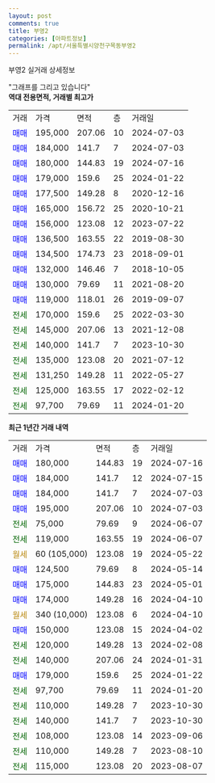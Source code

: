 ```yaml
---
layout: post
comments: true
title: 부영2
categories: [아파트정보]
permalink: /apt/서울특별시양천구목동부영2
---
```


부영2 실거래 상세정보

<script type="text/javascript">
  google.charts.load('current', {'packages':['line', 'corechart']});
  google.charts.setOnLoadCallback(drawChart);

  function drawChart() {
    var data = new google.visualization.DataTable();
    data.addColumn('date', '거래일');
    data.addColumn('number', "매매");
    data.addColumn('number', "전세");
    data.addColumn('number', "전매");

    data.addRows([[new Date(Date.parse("2024-07-16")), 180000, null, null], [new Date(Date.parse("2024-07-15")), 184000, null, null], [new Date(Date.parse("2024-07-03")), 184000, null, null], [new Date(Date.parse("2024-07-03")), 195000, null, null], [new Date(Date.parse("2024-06-07")), null, 75000, null], [new Date(Date.parse("2024-06-07")), null, 119000, null], [new Date(Date.parse("2024-05-22")), null, null, null], [new Date(Date.parse("2024-05-14")), 124500, null, null], [new Date(Date.parse("2024-05-01")), 175000, null, null], [new Date(Date.parse("2024-04-10")), 174000, null, null], [new Date(Date.parse("2024-04-10")), null, null, null], [new Date(Date.parse("2024-04-02")), 150000, null, null], [new Date(Date.parse("2024-02-08")), null, 120000, null], [new Date(Date.parse("2024-01-31")), null, 140000, null], [new Date(Date.parse("2024-01-22")), 179000, null, null], [new Date(Date.parse("2024-01-20")), null, 97700, null], [new Date(Date.parse("2023-10-30")), null, 110000, null], [new Date(Date.parse("2023-10-30")), null, 140000, null], [new Date(Date.parse("2023-09-06")), null, 108000, null], [new Date(Date.parse("2023-08-10")), null, 110000, null], [new Date(Date.parse("2023-08-07")), null, 115000, null]]);

    var options = {
      hAxis: {
        format: 'yyyy/MM/dd'
      },    
      lineWidth: 0,
      pointsVisible: true,    
      title: '최근 1년간 유형별 실거래가 분포',
      legend: { position: 'bottom' }
    };

    var formatter = new google.visualization.NumberFormat({pattern:'###,###'} );
    formatter.format(data, 1);
    formatter.format(data, 2);
    
    setTimeout(function() {
        var chart = new google.visualization.LineChart(document.getElementById('columnchart_material'));
        chart.draw(data, (options));
        document.getElementById('loading').style.display = 'none';
    }, 200);
  }
</script>


<div id="loading" style="z-index:20; display: block; margin-left: 0px">"그래프를 그리고 있습니다"</div>
<div id="columnchart_material" style="width: 95%; margin-left: 0px; display: block"></div>
<!-- contents start -->
<b>역대 전용면적, 거래별 최고가</b>
<table class="sortable">
    <tr>
      <td>거래</td>
      <td>가격</td>
      <td>면적</td>
      <td>층</td>
      <td>거래일</td>
    </tr>
        <tr>
          <td><a style="color: blue">매매</a></td>
          <td>195,000</td>
          <td>207.06</td>
          <td>10</td>
          <td>2024-07-03</td>
        </tr>            <tr>
          <td><a style="color: blue">매매</a></td>
          <td>184,000</td>
          <td>141.7</td>
          <td>7</td>
          <td>2024-07-03</td>
        </tr>            <tr>
          <td><a style="color: blue">매매</a></td>
          <td>180,000</td>
          <td>144.83</td>
          <td>19</td>
          <td>2024-07-16</td>
        </tr>            <tr>
          <td><a style="color: blue">매매</a></td>
          <td>179,000</td>
          <td>159.6</td>
          <td>25</td>
          <td>2024-01-22</td>
        </tr>            <tr>
          <td><a style="color: blue">매매</a></td>
          <td>177,500</td>
          <td>149.28</td>
          <td>8</td>
          <td>2020-12-16</td>
        </tr>            <tr>
          <td><a style="color: blue">매매</a></td>
          <td>165,000</td>
          <td>156.72</td>
          <td>25</td>
          <td>2020-10-21</td>
        </tr>            <tr>
          <td><a style="color: blue">매매</a></td>
          <td>156,000</td>
          <td>123.08</td>
          <td>12</td>
          <td>2023-07-22</td>
        </tr>            <tr>
          <td><a style="color: blue">매매</a></td>
          <td>136,500</td>
          <td>163.55</td>
          <td>22</td>
          <td>2019-08-30</td>
        </tr>            <tr>
          <td><a style="color: blue">매매</a></td>
          <td>134,500</td>
          <td>174.73</td>
          <td>23</td>
          <td>2018-09-01</td>
        </tr>            <tr>
          <td><a style="color: blue">매매</a></td>
          <td>132,000</td>
          <td>146.46</td>
          <td>7</td>
          <td>2018-10-05</td>
        </tr>            <tr>
          <td><a style="color: blue">매매</a></td>
          <td>130,000</td>
          <td>79.69</td>
          <td>11</td>
          <td>2021-08-20</td>
        </tr>            <tr>
          <td><a style="color: blue">매매</a></td>
          <td>119,000</td>
          <td>118.01</td>
          <td>26</td>
          <td>2019-09-07</td>
        </tr>        
        <tr>
              <td><a style="color: darkgreen">전세</a></td>
              <td>170,000</td>
              <td>159.6</td>
              <td>25</td>
              <td>2022-03-30</td>
            </tr>            <tr>
              <td><a style="color: darkgreen">전세</a></td>
              <td>145,000</td>
              <td>207.06</td>
              <td>13</td>
              <td>2021-12-08</td>
            </tr>            <tr>
              <td><a style="color: darkgreen">전세</a></td>
              <td>140,000</td>
              <td>141.7</td>
              <td>7</td>
              <td>2023-10-30</td>
            </tr>            <tr>
              <td><a style="color: darkgreen">전세</a></td>
              <td>135,000</td>
              <td>123.08</td>
              <td>20</td>
              <td>2021-07-12</td>
            </tr>            <tr>
              <td><a style="color: darkgreen">전세</a></td>
              <td>131,250</td>
              <td>149.28</td>
              <td>11</td>
              <td>2022-05-27</td>
            </tr>            <tr>
              <td><a style="color: darkgreen">전세</a></td>
              <td>125,000</td>
              <td>163.55</td>
              <td>17</td>
              <td>2022-02-12</td>
            </tr>            <tr>
              <td><a style="color: darkgreen">전세</a></td>
              <td>97,700</td>
              <td>79.69</td>
              <td>11</td>
              <td>2024-01-20</td>
            </tr>        
    
</table>

<b>최근 1년간 거래 내역</b>

<table class="sortable">
    <tr>
      <td>거래</td>
      <td>가격</td>
      <td>면적</td>
      <td>층</td>
      <td>거래일</td>
    </tr>
    <tr>
      <td><a style="color: blue">매매</a></td>
      <td>180,000</td>
      <td>144.83</td>
      <td>19</td>
      <td>2024-07-16</td>
    </tr>          <tr>
      <td><a style="color: blue">매매</a></td>
      <td>184,000</td>
      <td>141.7</td>
      <td>12</td>
      <td>2024-07-15</td>
    </tr>          <tr>
      <td><a style="color: blue">매매</a></td>
      <td>184,000</td>
      <td>141.7</td>
      <td>7</td>
      <td>2024-07-03</td>
    </tr>          <tr>
      <td><a style="color: blue">매매</a></td>
      <td>195,000</td>
      <td>207.06</td>
      <td>10</td>
      <td>2024-07-03</td>
    </tr>          <tr>
      <td><a style="color: darkgreen">전세</a></td>
      <td>75,000</td>
      <td>79.69</td>
      <td>9</td>
      <td>2024-06-07</td>
    </tr>          <tr>
      <td><a style="color: darkgreen">전세</a></td>
      <td>119,000</td>
      <td>163.55</td>
      <td>19</td>
      <td>2024-06-07</td>
    </tr>          <tr>
      <td><a style="color: darkgoldenrod">월세</a></td>
      <td>60 (105,000)</td>
      <td>123.08</td>
      <td>19</td>
      <td>2024-05-22</td>
    </tr>          <tr>
      <td><a style="color: blue">매매</a></td>
      <td>124,500</td>
      <td>79.69</td>
      <td>8</td>
      <td>2024-05-14</td>
    </tr>          <tr>
      <td><a style="color: blue">매매</a></td>
      <td>175,000</td>
      <td>144.83</td>
      <td>23</td>
      <td>2024-05-01</td>
    </tr>          <tr>
      <td><a style="color: blue">매매</a></td>
      <td>174,000</td>
      <td>149.28</td>
      <td>16</td>
      <td>2024-04-10</td>
    </tr>          <tr>
      <td><a style="color: darkgoldenrod">월세</a></td>
      <td>340 (10,000)</td>
      <td>123.08</td>
      <td>6</td>
      <td>2024-04-10</td>
    </tr>          <tr>
      <td><a style="color: blue">매매</a></td>
      <td>150,000</td>
      <td>123.08</td>
      <td>15</td>
      <td>2024-04-02</td>
    </tr>          <tr>
      <td><a style="color: darkgreen">전세</a></td>
      <td>120,000</td>
      <td>149.28</td>
      <td>13</td>
      <td>2024-02-08</td>
    </tr>          <tr>
      <td><a style="color: darkgreen">전세</a></td>
      <td>140,000</td>
      <td>207.06</td>
      <td>24</td>
      <td>2024-01-31</td>
    </tr>          <tr>
      <td><a style="color: blue">매매</a></td>
      <td>179,000</td>
      <td>159.6</td>
      <td>25</td>
      <td>2024-01-22</td>
    </tr>          <tr>
      <td><a style="color: darkgreen">전세</a></td>
      <td>97,700</td>
      <td>79.69</td>
      <td>11</td>
      <td>2024-01-20</td>
    </tr>          <tr>
      <td><a style="color: darkgreen">전세</a></td>
      <td>110,000</td>
      <td>149.28</td>
      <td>7</td>
      <td>2023-10-30</td>
    </tr>          <tr>
      <td><a style="color: darkgreen">전세</a></td>
      <td>140,000</td>
      <td>141.7</td>
      <td>7</td>
      <td>2023-10-30</td>
    </tr>          <tr>
      <td><a style="color: darkgreen">전세</a></td>
      <td>108,000</td>
      <td>123.08</td>
      <td>14</td>
      <td>2023-09-06</td>
    </tr>          <tr>
      <td><a style="color: darkgreen">전세</a></td>
      <td>110,000</td>
      <td>149.28</td>
      <td>7</td>
      <td>2023-08-10</td>
    </tr>          <tr>
      <td><a style="color: darkgreen">전세</a></td>
      <td>115,000</td>
      <td>123.08</td>
      <td>20</td>
      <td>2023-08-07</td>
    </tr>      </table>
<!-- contents end -->    

